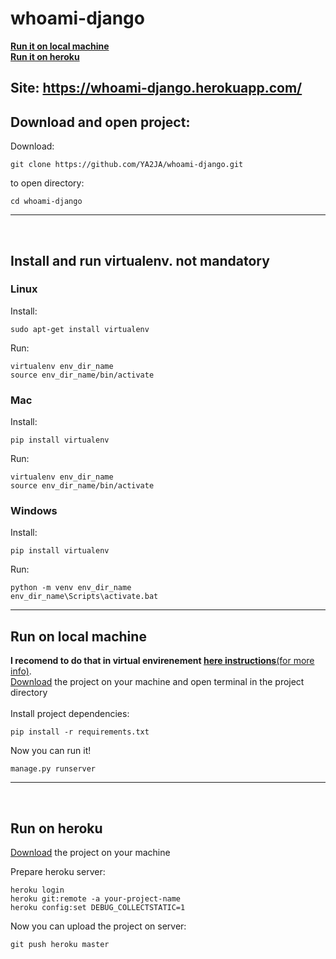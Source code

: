 # whoami-django
**[Run it on local machine](#run-on-local-machine)**<br>
**[Run it on heroku](#run-on-heroku)**<br>
## Site: https://whoami-django.herokuapp.com/
## Download and open  project:
  Download:
  ```
  git clone https://github.com/YA2JA/whoami-django.git
  ```
  to open directory:
  ```
  cd whoami-django
  ```
***
<br>

## Install and run virtualenv. not mandatory
### Linux
Install:
```
sudo apt-get install virtualenv
```
Run:
```
virtualenv env_dir_name
source env_dir_name/bin/activate
```

### Mac
Install:
```
pip install virtualenv
```
Run:
```
virtualenv env_dir_name
source env_dir_name/bin/activate
```

### Windows
Install:
```
pip install virtualenv
```
Run:
```
python -m venv env_dir_name
env_dir_name\Scripts\activate.bat
```
***

## Run on local machine
**I recomend to do that in virtual envirenement [here instructions](#install-and-run-virtualenv-not-mandatory)**[(for more info)](https://pythontips.com/2013/07/30/what-is-virtualenv/).<br>
 [Download](#download-and-open--project) the project on your machine and open terminal in the project directory <br><br>
  Install project dependencies:
  ```
  pip install -r requirements.txt
  ```
  Now you can run it!
  ```
  manage.py runserver
  ```
  
***
<br>

## Run on heroku
  [Download](#download-and-open--project) the project on your machine <br>
  
  Prepare heroku server:
  ```
  heroku login
  heroku git:remote -a your-project-name
  heroku config:set DEBUG_COLLECTSTATIC=1
  ```
  Now you can upload the project on server:
  ```
  git push heroku master
  ```

